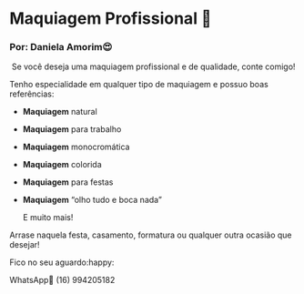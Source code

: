 # Maquiagem Profissional :lipstick:

### Por: Daniela Amorim:heart_eyes: ###

​	Se você deseja uma maquiagem profissional e de qualidade, conte comigo!

Tenho especialidade em qualquer tipo de maquiagem e possuo boas referências:

- **Maquiagem** natural

- **Maquiagem** para trabalho

- **Maquiagem** monocromática

- **Maquiagem** colorida

- **Maquiagem** para festas

- **Maquiagem** “olho tudo e boca nada”

   E muito mais! 

Arrase naquela festa, casamento, formatura ou qualquer outra ocasião que desejar!

Fico no seu aguardo:happy:

WhatsApp:calling: (16) 994205182

